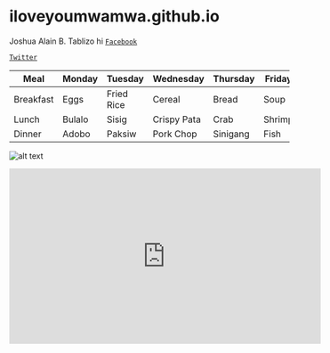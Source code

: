 # iloveyoumwamwa.github.io
Joshua Alain B. Tablizo
hi
[`Facebook`](https://facebook.com/)

[`Twitter`](https://twitter.com/)

| Meal | Monday | Tuesday | Wednesday | Thursday | Friday |
|------|--------|---------|-----------|----------|--------|
| Breakfast | Eggs | Fried Rice | Cereal | Bread | Soup |
| Lunch | Bulalo | Sisig | Crispy Pata | Crab | Shrimp |
| Dinner | Adobo | Paksiw | Pork Chop | Sinigang | Fish |


![alt text](https://i.pinimg.com/236x/52/b1/d1/52b1d18ea77766ce415101f5c178eb35--coco-martin-cute-boys.jpg)


<iframe width="560" height="315" src="https://www.youtube.com/embed/gRABvxJABJw" title="YouTube video player" frameborder="0" allow="accelerometer; autoplay; clipboard-write; encrypted-media; gyroscope; picture-in-picture; web-share" allowfullscreen></iframe>
